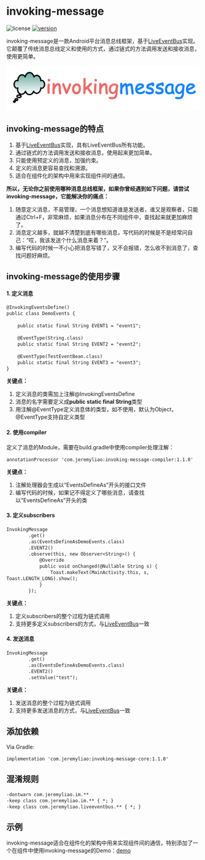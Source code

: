 # invoking-message
![license](https://img.shields.io/github/license/JeremyLiao/invoking-message.svg) [![version](https://img.shields.io/badge/JCenter-v1.1.0-blue.svg)](https://mvnrepository.com/artifact/com.jeremyliao/live-event-bus)

invoking-message是一款Android平台消息总线框架，基于[LiveEventBus](https://github.com/JeremyLiao/LiveEventBus)实现。它颠覆了传统消息总线定义和使用的方式，通过链式的方法调用发送和接收消息，使用更简单。

![logo](/images/logo.png)

## invoking-message的特点
1. 基于[LiveEventBus](https://github.com/JeremyLiao/LiveEventBus)实现，具有LiveEventBus所有功能。
2. 通过链式的方法调用发送和接收消息，使用起来更加简单。
3. 只能使用预定义的消息，加强约束。
4. 定义的消息更容易查找和溯源。
5. 适合在组件化的架构中用来实现组件间的通信。

**所以，无论你之前使用哪种消息总线框架，如果你曾经遇到如下问题，请尝试invoking-message，它能解决你的痛点：**
1. 随意定义消息，不易管理，一个消息想知道谁是发送者，谁又是观察者，只能通过Ctrl+F，非常麻烦，如果消息分布在不同组件中，查找起来就更加麻烦了。
2. 消息定义越多，就越不清楚到底有哪些消息，写代码的时候是不是经常问自己：“哎，我该发送个什么消息来着？”。
3. 编写代码的时候一不小心把消息写错了，又不会报错，怎么收不到消息了，查找问题好麻烦。

## invoking-message的使用步骤
#### 1. 定义消息

```
@InvokingEventsDefine()
public class DemoEvents {

    public static final String EVENT1 = "event1";

    @EventType(String.class)
    public static final String EVENT2 = "event2";

    @EventType(TestEventBean.class)
    public static final String EVENT3 = "event3";
}
```
**关键点：**
1. 定义消息的类需加上注解@InvokingEventsDefine
2. 消息的名字需要定义成**public static final String**类型
3. 用注解@EventType定义消息体的类型，如不使用，默认为Object，@EventType支持自定义类型

#### 2. 使用compiler
定义了消息的Module，需要在build.gradle中使用compiler处理注解：

```
annotationProcessor 'com.jeremyliao:invoking-message-compiler:1.1.0'
```
**关键点：**
1. 注解处理器会生成以“EventsDefineAs”开头的接口文件
2. 编写代码的时候，如果记不得定义了哪些消息，请查找以“EventsDefineAs”开头的类

#### 3. 定义subscribers

```
InvokingMessage
        .get()
        .as(EventsDefineAsDemoEvents.class)
        .EVENT2()
        .observe(this, new Observer<String>() {
            @Override
            public void onChanged(@Nullable String s) {
                Toast.makeText(MainActivity.this, s, Toast.LENGTH_LONG).show();
            }
        });
```
**关键点：**
1. 定义subscribers的整个过程为链式调用
2. 支持更多定义subscribers的方式，与[LiveEventBus](https://github.com/JeremyLiao/LiveEventBus)一致

#### 4. 发送消息

```
InvokingMessage
        .get()
        .as(EventsDefineAsDemoEvents.class)
        .EVENT2()
        .setValue("test");
```
**关键点：**
1. 发送消息的整个过程为链式调用
2. 支持更多发送消息的方式，与[LiveEventBus](https://github.com/JeremyLiao/LiveEventBus)一致

## 添加依赖
Via Gradle:

```
implementation 'com.jeremyliao:invoking-message-core:1.1.0'
```

## 混淆规则

```
-dontwarn com.jeremyliao.im.**
-keep class com.jeremyliao.im.** { *; }
-keep class com.jeremyliao.liveeventbus.** { *; }
```

## 示例
invoking-message适合在组件化的架构中用来实现组件间的通信，特别添加了一个在组件中使用invoking-message的Demo：[demo](https://github.com/JeremyLiao/invoking-message/tree/master/demo)
